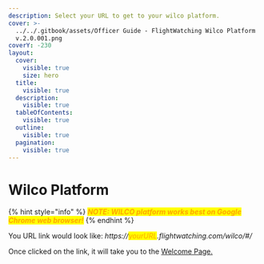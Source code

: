 ```yaml
---
description: Select your URL to get to your wilco platform.
cover: >-
  ../../.gitbook/assets/Officer Guide - FlightWatching Wilco Platform
  v.2.0.001.png
coverY: -230
layout:
  cover:
    visible: true
    size: hero
  title:
    visible: true
  description:
    visible: true
  tableOfContents:
    visible: true
  outline:
    visible: true
  pagination:
    visible: true
---
```


# Wilco Platform

{% hint style="info" %}
_<mark style="color:orange;">**NOTE: WILCO platform works best on Google Chrome web browser!**</mark>_
{% endhint %}

You URL link would look like:  _https://<mark style="color:orange;">yourURL</mark>.flightwatching.com/wilco/#/_

Once clicked on the link, it will take you to the [Welcome Page.](welcome-page/)
